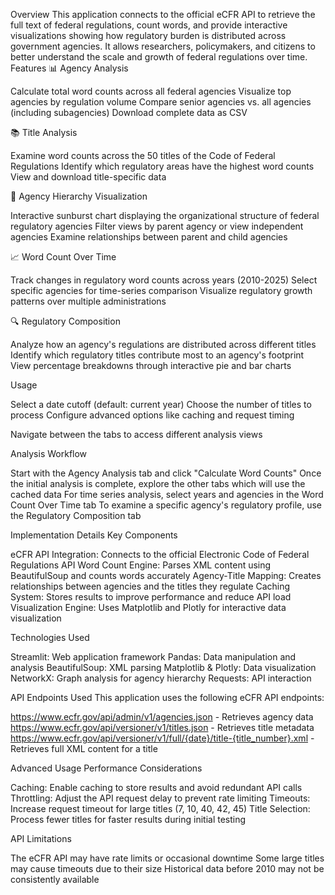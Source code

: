 Overview
This application connects to the official eCFR API to retrieve the full text of federal regulations, count words, and provide interactive visualizations showing how regulatory burden is distributed across government agencies. It allows researchers, policymakers, and citizens to better understand the scale and growth of federal regulations over time.
Features
📊 Agency Analysis

Calculate total word counts across all federal agencies
Visualize top agencies by regulation volume
Compare senior agencies vs. all agencies (including subagencies)
Download complete data as CSV

📚 Title Analysis

Examine word counts across the 50 titles of the Code of Federal Regulations
Identify which regulatory areas have the highest word counts
View and download title-specific data

🌳 Agency Hierarchy Visualization

Interactive sunburst chart displaying the organizational structure of federal regulatory agencies
Filter views by parent agency or view independent agencies
Examine relationships between parent and child agencies

📈 Word Count Over Time

Track changes in regulatory word counts across years (2010-2025)
Select specific agencies for time-series comparison
Visualize regulatory growth patterns over multiple administrations

🔍 Regulatory Composition

Analyze how an agency's regulations are distributed across different titles
Identify which regulatory titles contribute most to an agency's footprint
View percentage breakdowns through interactive pie and bar charts

Usage

Select a date cutoff (default: current year)
Choose the number of titles to process
Configure advanced options like caching and request timing

Navigate between the tabs to access different analysis views

Analysis Workflow

Start with the Agency Analysis tab and click "Calculate Word Counts"
Once the initial analysis is complete, explore the other tabs which will use the cached data
For time series analysis, select years and agencies in the Word Count Over Time tab
To examine a specific agency's regulatory profile, use the Regulatory Composition tab

Implementation Details
Key Components

eCFR API Integration: Connects to the official Electronic Code of Federal Regulations API
Word Count Engine: Parses XML content using BeautifulSoup and counts words accurately
Agency-Title Mapping: Creates relationships between agencies and the titles they regulate
Caching System: Stores results to improve performance and reduce API load
Visualization Engine: Uses Matplotlib and Plotly for interactive data visualization

Technologies Used

Streamlit: Web application framework
Pandas: Data manipulation and analysis
BeautifulSoup: XML parsing
Matplotlib & Plotly: Data visualization
NetworkX: Graph analysis for agency hierarchy
Requests: API interaction

API Endpoints Used
This application uses the following eCFR API endpoints:

https://www.ecfr.gov/api/admin/v1/agencies.json - Retrieves agency data
https://www.ecfr.gov/api/versioner/v1/titles.json - Retrieves title metadata
https://www.ecfr.gov/api/versioner/v1/full/{date}/title-{title_number}.xml - Retrieves full XML content for a title

Advanced Usage
Performance Considerations

Caching: Enable caching to store results and avoid redundant API calls
Throttling: Adjust the API request delay to prevent rate limiting
Timeouts: Increase request timeout for large titles (7, 10, 40, 42, 45)
Title Selection: Process fewer titles for faster results during initial testing

API Limitations

The eCFR API may have rate limits or occasional downtime
Some large titles may cause timeouts due to their size
Historical data before 2010 may not be consistently available
